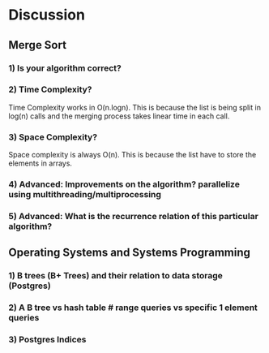 # Discussion

## Merge Sort
### 1) Is your algorithm correct?

### 2) Time Complexity?
Time Complexity works in O(n.logn). This is because the list is being split in log(n) calls and the merging process takes linear time in each call.

### 3) Space Complexity?
Space complexity is always O(n). This is because the list have to store the elements in arrays.

### 4) Advanced: Improvements on the algorithm? parallelize using multithreading/multiprocessing

### 5) Advanced: What is the recurrence relation of this particular algorithm?

## Operating Systems and Systems Programming

### 1) B trees (B+ Trees) and their relation to data storage (Postgres)

### 2) A B tree vs hash table # range queries vs specific 1 element queries

### 3) Postgres Indices
